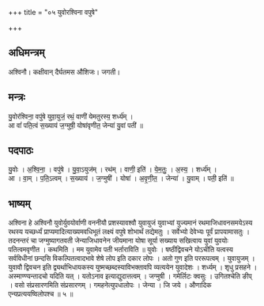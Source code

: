 +++
title = "०५ युवोरश्विना वपुषे"

+++
## अधिमन्त्रम्
अश्विनौ। कक्षीवान् दैर्घतमस औशिजः। जगती।

## मन्त्रः
यु॒वोर॑श्विना॒ वपु॑षे युवा॒युजं॒ रथं॒ वाणी॑ येमतुरस्य॒ शर्ध्य॑म् ।  
आ वां॑ पति॒त्वं स॒ख्याय॑ ज॒ग्मुषी॒ योषा॑वृणीत॒ जेन्या॑ यु॒वां पती॑ ॥

## पदपाठः
यु॒वोः । अ॒श्वि॒ना॒ । वपु॑षे । यु॒वा॒ऽयुज॑म् । रथ॑म् । वाणी॒ इति॑ । ये॒म॒तुः॒ । अ॒स्य॒ । शर्ध्य॑म् ।  
आ । वा॒म् । प॒ति॒ऽत्वम् । स॒ख्याय॑ । ज॒ग्मुषी॑ । योषा॑ । अ॒वृ॒णी॒त॒ । जेन्या॑ । यु॒वाम् । पती॒ इति॑ ॥

## भाष्यम्
अश्विना हे अश्विनौ युवोर्युवयोर्वाणी वननीयौ प्रशस्यावश्वौ युवायुजं युवाभ्यां युज्यमानं रथमाजिधावनसमयेऽस्य रथस्य यच्छर्ध्यं प्राप्यमादित्याख्यमवधिभूतं लक्ष्यं वपुषे शोभार्थं तद्येमतुः । सर्वेभ्यो देवेभ्यः पूर्वं प्रापयामासतुः । तदनन्तरं चा जग्मुष्यागतवती जेन्याजिधावनेन जीयमाना योषा सूर्या सख्याय सखित्वाय युवां युवयोः पतित्वमवृणीत । कथमिति । मम युवामेव पती भर्ताराविति ॥ युवोः । षष्ठीद्विवचने योऽचीति यत्वस्य सर्वविधीनां छन्दसि विकल्पितत्वादभावे शेषे लोप इति दकार लोपः । अतो गुण इति पररूपत्वम् । युवायुजम् । युवावौ द्विवचन इति द्व्यर्थाभिधायकस्य युष्मच्छब्दस्याविभक्तावपि व्यत्ययेन युवादेशः । शर्ध्यम् । शृधु प्रसहने । अस्माण्ण्यन्तादचो यदिति यत् । यतोऽनाव इत्याद्युदात्तत्वम् । जग्मुषी । गमेर्लिटः क्वसुः । उगितश्चेति ङीप् । वसो संप्रसारणमिति संप्रसारणम् । गमहनेत्युपधालोपः । जेन्या । जि जये । औणादिक एन्यप्रत्ययष्विलोपश्च ॥ ५ ॥
